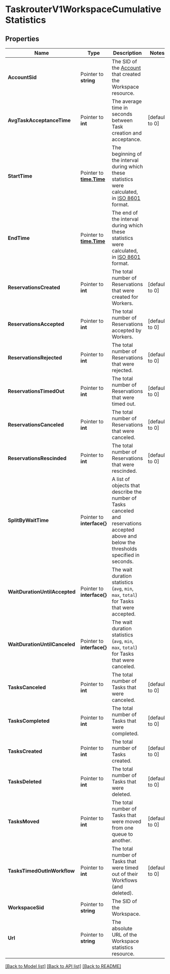 # TaskrouterV1WorkspaceCumulativeStatistics

## Properties

Name | Type | Description | Notes
------------ | ------------- | ------------- | -------------
**AccountSid** | Pointer to **string** | The SID of the [Account](https://www.twilio.com/docs/iam/api/account) that created the Workspace resource. |
**AvgTaskAcceptanceTime** | Pointer to **int** | The average time in seconds between Task creation and acceptance. |[default to 0]
**StartTime** | Pointer to [**time.Time**](time.Time.md) | The beginning of the interval during which these statistics were calculated, in [ISO 8601](https://en.wikipedia.org/wiki/ISO_8601) format. |
**EndTime** | Pointer to [**time.Time**](time.Time.md) | The end of the interval during which these statistics were calculated, in [ISO 8601](https://en.wikipedia.org/wiki/ISO_8601) format. |
**ReservationsCreated** | Pointer to **int** | The total number of Reservations that were created for Workers. |[default to 0]
**ReservationsAccepted** | Pointer to **int** | The total number of Reservations accepted by Workers. |[default to 0]
**ReservationsRejected** | Pointer to **int** | The total number of Reservations that were rejected. |[default to 0]
**ReservationsTimedOut** | Pointer to **int** | The total number of Reservations that were timed out. |[default to 0]
**ReservationsCanceled** | Pointer to **int** | The total number of Reservations that were canceled. |[default to 0]
**ReservationsRescinded** | Pointer to **int** | The total number of Reservations that were rescinded. |[default to 0]
**SplitByWaitTime** | Pointer to **interface{}** | A list of objects that describe the number of Tasks canceled and reservations accepted above and below the thresholds specified in seconds. |
**WaitDurationUntilAccepted** | Pointer to **interface{}** | The wait duration statistics (`avg`, `min`, `max`, `total`) for Tasks that were accepted. |
**WaitDurationUntilCanceled** | Pointer to **interface{}** | The wait duration statistics (`avg`, `min`, `max`, `total`) for Tasks that were canceled. |
**TasksCanceled** | Pointer to **int** | The total number of Tasks that were canceled. |[default to 0]
**TasksCompleted** | Pointer to **int** | The total number of Tasks that were completed. |[default to 0]
**TasksCreated** | Pointer to **int** | The total number of Tasks created. |[default to 0]
**TasksDeleted** | Pointer to **int** | The total number of Tasks that were deleted. |[default to 0]
**TasksMoved** | Pointer to **int** | The total number of Tasks that were moved from one queue to another. |[default to 0]
**TasksTimedOutInWorkflow** | Pointer to **int** | The total number of Tasks that were timed out of their Workflows (and deleted). |[default to 0]
**WorkspaceSid** | Pointer to **string** | The SID of the Workspace. |
**Url** | Pointer to **string** | The absolute URL of the Workspace statistics resource. |

[[Back to Model list]](../README.md#documentation-for-models) [[Back to API list]](../README.md#documentation-for-api-endpoints) [[Back to README]](../README.md)


